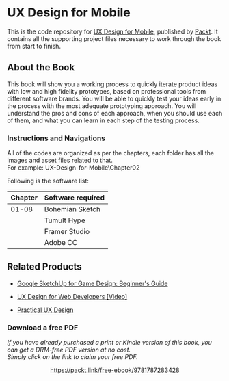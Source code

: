 


# UX Design for Mobile
This is the code repository for [UX Design for Mobile](https://www.packtpub.com/application-development/ux-design-mobile?utm_source=github&utm_medium=repository&utm_campaign=9781787283428), published by [Packt](https://www.packtpub.com/). It contains all the supporting project files necessary to work through the book from start to finish.
## About the Book
This book will show you a working process to quickly iterate product ideas with low and high fidelity prototypes, based on professional tools from different software brands. You will be able to quickly test your ideas early in the process with the most adequate prototyping approach. You will understand the pros and cons of each approach, when you should use each of them, and what you can learn in each step of the testing process.
### Instructions and Navigations
All of the codes are organized as per the chapters, each folder has all the images and asset files related to that.                   
For example: UX-Design-for-Mobile\Chapter02

Following is the software list:

| Chapter       | Software required
| ------------- | -------------
| 01-08         | Bohemian Sketch
|               | Tumult Hype
|               | Framer Studio
|               | Adobe CC
              


## Related Products
 
  
* [Google SketchUp for Game Design: Beginner's Guide](https://www.packtpub.com/game-development/google-sketchup-game-design-beginners-guide?utm_source=github&utm_medium=repository&utm_campaign=9781849691345)
  
  
* [UX Design for Web Developers [Video]](https://www.packtpub.com/web-development/ux-design-web-developers-video?utm_source=github&utm_medium=repository&utm_campaign=9781784392130)
  
  
* [Practical UX Design](https://www.packtpub.com/web-development/practical-ux-design?utm_source=github&utm_medium=repository&utm_campaign=9781785880896)
### Download a free PDF

 <i>If you have already purchased a print or Kindle version of this book, you can get a DRM-free PDF version at no cost.<br>Simply click on the link to claim your free PDF.</i>
<p align="center"> <a href="https://packt.link/free-ebook/9781787283428">https://packt.link/free-ebook/9781787283428 </a> </p>